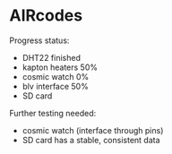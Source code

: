 # AIRcodes
Progress status:
 - DHT22 finished
 - kapton heaters 50%
 - cosmic watch 0%
 - blv interface 50%
 - SD card

Further testing needed:
 - cosmic watch (interface through pins)
 - SD card has a stable, consistent data


